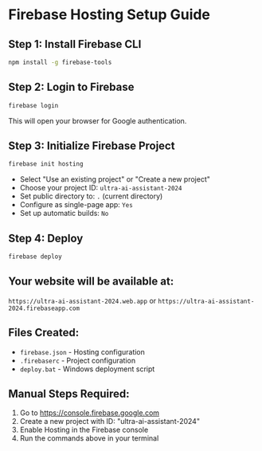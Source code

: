 # Firebase Hosting Setup Guide

## Step 1: Install Firebase CLI
```bash
npm install -g firebase-tools
```

## Step 2: Login to Firebase
```bash
firebase login
```
This will open your browser for Google authentication.

## Step 3: Initialize Firebase Project
```bash
firebase init hosting
```
- Select "Use an existing project" or "Create a new project"
- Choose your project ID: `ultra-ai-assistant-2024`
- Set public directory to: `.` (current directory)
- Configure as single-page app: `Yes`
- Set up automatic builds: `No`

## Step 4: Deploy
```bash
firebase deploy
```

## Your website will be available at:
`https://ultra-ai-assistant-2024.web.app`
or
`https://ultra-ai-assistant-2024.firebaseapp.com`

## Files Created:
- `firebase.json` - Hosting configuration
- `.firebaserc` - Project configuration
- `deploy.bat` - Windows deployment script

## Manual Steps Required:
1. Go to https://console.firebase.google.com
2. Create a new project with ID: "ultra-ai-assistant-2024"
3. Enable Hosting in the Firebase console
4. Run the commands above in your terminal
